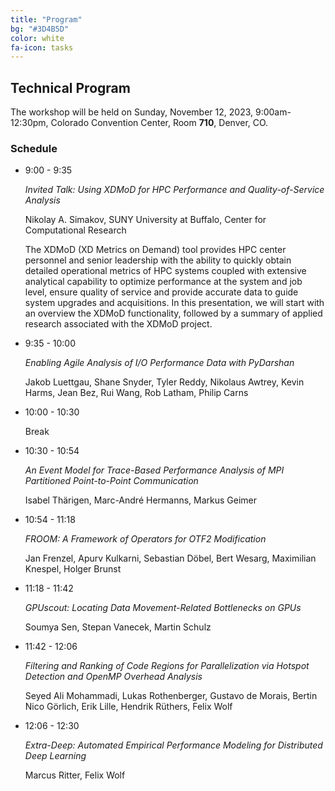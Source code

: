```yaml
---
title: "Program"
bg: "#3D4B5D"
color: white
fa-icon: tasks
---
```


## Technical Program

The workshop will be held on Sunday, November 12, 2023, 9:00am-12:30pm, Colorado Convention Center, Room **710**, Denver, CO.

### Schedule

* 9:00 - 9:35

    *Invited Talk: Using XDMoD for HPC Performance and Quality-of-Service Analysis*

    Nikolay A. Simakov, SUNY University at Buffalo, Center for Computational Research

    The XDMoD (XD Metrics on Demand) tool provides HPC center personnel and senior leadership with the ability to quickly obtain detailed operational metrics of HPC systems coupled with extensive analytical capability to optimize performance at the system and job level, ensure quality of service and provide accurate data to guide system upgrades and acquisitions. In this presentation, we will start with an overview the XDMoD functionality, followed by a summary of applied research associated with the XDMoD project.

* 9:35 - 10:00

    *Enabling Agile Analysis of I/O Performance Data with PyDarshan*

    Jakob Luettgau, Shane Snyder, Tyler Reddy, Nikolaus Awtrey, Kevin Harms, Jean Bez, Rui Wang, Rob Latham, Philip Carns

* 10:00 - 10:30   

    Break

* 10:30 - 10:54   

    *An Event Model for Trace-Based Performance Analysis of MPI Partitioned Point-to-Point Communication*

    Isabel Thärigen, Marc-André Hermanns, Markus Geimer

* 10:54 - 11:18   

    *FROOM: A Framework of Operators for OTF2 Modification*

    Jan Frenzel, Apurv Kulkarni, Sebastian Döbel, Bert Wesarg, Maximilian Knespel, Holger Brunst

* 11:18 - 11:42   

    *GPUscout: Locating Data Movement-Related Bottlenecks on GPUs*

    Soumya Sen, Stepan Vanecek, Martin Schulz

* 11:42 - 12:06   

    *Filtering and Ranking of Code Regions for Parallelization via Hotspot Detection and OpenMP Overhead Analysis*

    Seyed Ali Mohammadi, Lukas Rothenberger, Gustavo de Morais, Bertin Nico Görlich, Erik Lille, Hendrik Rüthers, Felix Wolf

* 12:06 - 12:30   

    *Extra-Deep: Automated Empirical Performance Modeling for Distributed Deep Learning*

    Marcus Ritter, Felix Wolf

